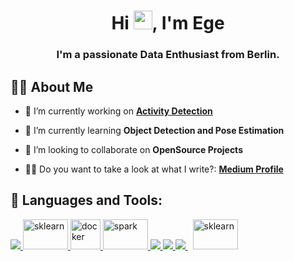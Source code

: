 <h1 align="center">Hi <img src="https://raw.githubusercontent.com/MartinHeinz/MartinHeinz/master/wave.gif" width="30px">, I'm Ege</h1>
<h3 align="center">I'm a passionate Data Enthusiast from Berlin.</h3>


## 🙋‍♂️ About Me

- 🔭 I’m currently working on **[Activity Detection](https://github.com/egeatmaca/activity-detection)**

- 🌱 I’m currently learning **Object Detection and Pose Estimation**

- 👯 I’m looking to collaborate on **OpenSource Projects**

- 👨‍💻 Do you want to take a look at what I write?: **[Medium Profile](https://medium.com/@egeatmaca98)**

## 🚀 Languages and Tools:

<p align="left"> 
    <a href="https://www.python.org" target="_blank"> <img src="https://img.icons8.com/color/48/000000/python.png"/> </a> 
    <a href="https://scikit-learn.org/" target="_blank"> <img src="https://scikit-learn.org/stable/_static/scikit-learn-logo-small.png" alt="sklearn" width="72" height="48"/> </a> 
    <a href="https://www.tensorflow.org/" target="_blank"> <img src="https://cdn.icon-icons.com/icons2/2699/PNG/512/tensorflow_logo_icon_168671.png" alt="docker" width="48" height="48"/> </a> 
    <a href="https://spark.apache.org/" target="_blank"> <img src="https://apache.org/logos/res/spark/spark.png" alt="spark" width="72" height="48"/> </a><a href="https://developer.mozilla.org/en-US/docs/Web/JavaScript" target="_blank"> <img src="https://img.icons8.com/color/48/000000/javascript.png"/> </a> 
    <a href="https://www.java.com" target="_blank"> <img src="https://img.icons8.com/color/48/000000/java-coffee-cup-logo.png"/> </a> 
    <a style="padding-right:8px;" href="https://www.mysql.com/" target="_blank"> <img src="https://img.icons8.com/fluent/50/000000/mysql-logo.png"/> </a>
    <a style="padding-right:8px;" href="https://www.docker.com/" target="_blank"> <img src="https://www.docker.com/wp-content/uploads/2022/03/vertical-logo-monochromatic.png"alt="sklearn" width="72" height="48"/> </a>
    
    
</p>

